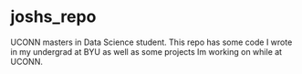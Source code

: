 # joshs_repo
UCONN masters in Data Science student. This repo has some code I wrote in my undergrad at BYU as well as some projects Im working on while at UCONN.
